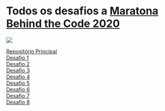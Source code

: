 # Todos os desafios a [Maratona Behind the Code 2020](https://maratona.dev/pt) 

![](https://maratona.dev/static/img/ready-set-code.jpg)

[Repositório Principal](https://github.com/maratonadev-br/)
</br>
[Desafio 1](https://github.com/maratonadev-br/desafio-1-2020) 
</br>
[Desafio 2](https://github.com/maratonadev-br/desafio-2-2020) 
</br>
[Desafio 3](https://github.com/maratonadev-br/desafio-3-2020) 
</br>
[Desafio 4](https://github.com/maratonadev-br/desafio-4-2020) 
</br>
[Desafio 5](https://github.com/maratonadev-br/desafio-5-2020) 
</br>
[Desafio 6](https://github.com/maratonadev-br/desafio-6-2020) 
</br>
[Desafio 7](https://github.com/maratonadev-br/desafio-7-2020) 
</br>
[Desafio 8](https://github.com/maratonadev-br/desafio-8-2020)
